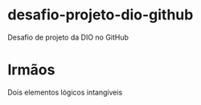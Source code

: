 # desafio-projeto-dio-github
Desafio de projeto da DIO no GitHub
# Irmãos

Dois elementos lógicos intangíveis
